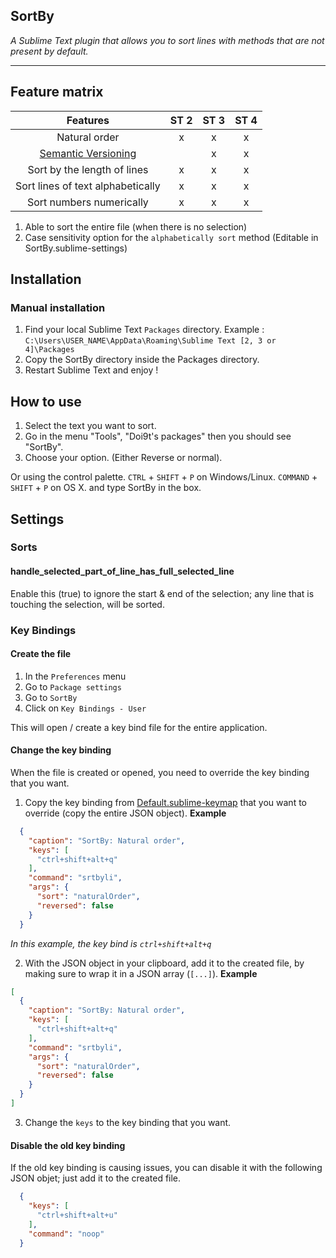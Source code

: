 ## SortBy
*A Sublime Text plugin that allows you to sort lines with methods that are not present by default.*
- - -

## Feature matrix
| Features                                   | ST 2 | ST 3 | ST 4 |
|:------------------------------------------:|:----:|:----:|:----:|
| Natural order                              | x    | x    | x    |
| [Semantic Versioning](https://semver.org/) |      | x    | x    |
| Sort by the length of lines                | x    | x    | x    |
| Sort lines of text alphabetically          | x    | x    | x    |
| Sort numbers numerically                   | x    | x    | x    |
1. Able to sort the entire file (when there is no selection)
2. Case sensitivity option for the `alphabetically sort` method (Editable in SortBy.sublime-settings)


## Installation

### Manual installation

1. Find your local Sublime Text `Packages` directory.
Example : `C:\Users\USER_NAME\AppData\Roaming\Sublime Text [2, 3 or 4]\Packages`
2. Copy the SortBy directory inside the Packages directory.
3. Restart Sublime Text and enjoy !

## How to use
1. Select the text you want to sort.
2. Go in the menu "Tools", "Doi9t's packages" then you should see "SortBy".
3. Choose your option. (Either Reverse or normal).

Or using the control palette.
`CTRL` + `SHIFT` + `P` on Windows/Linux.
`COMMAND` + `SHIFT` + `P` on OS X.
and type SortBy in the box.

## Settings

### Sorts

#### handle_selected_part_of_line_has_full_selected_line
Enable this (true) to ignore the start & end of the selection; any line that is touching the selection, will be sorted.

### Key Bindings
#### Create the file
1. In the `Preferences` menu
2. Go to `Package settings`
3. Go to `SortBy`
4. Click on `Key Bindings - User`

This will open / create a key bind file for the entire application.

#### Change the key binding
When the file is created or opened, you need to override the key binding that you want.

1. Copy the key binding from [Default.sublime-keymap](./Default.sublime-keymap) that you want to override (copy the entire JSON object).
**Example**
```json
  {
    "caption": "SortBy: Natural order",
    "keys": [
      "ctrl+shift+alt+q"
    ],
    "command": "srtbyli",
    "args": {
      "sort": "naturalOrder",
      "reversed": false
    }
  }
```
*In this example, the key bind is `ctrl+shift+alt+q`*

2. With the JSON object in your clipboard, add it to the created file, by making sure to wrap it in a JSON array (`[...]`).
**Example**
```json
[  
  {
    "caption": "SortBy: Natural order",
    "keys": [
      "ctrl+shift+alt+q"
    ],
    "command": "srtbyli",
    "args": {
      "sort": "naturalOrder",
      "reversed": false
    }
  }
]
```

3. Change the `keys` to the key binding that you want.


#### Disable the old key binding
If the old key binding is causing issues, you can disable it with the following JSON objet; just add it to the created file.
```json
  {
    "keys": [
      "ctrl+shift+alt+u"
    ],
    "command": "noop"
  }
```